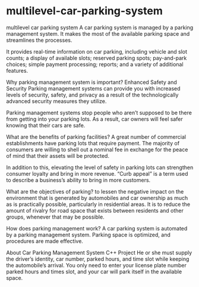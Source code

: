 # multilevel-car-parking-system
multilevel car parking system
A car parking system is managed by a parking management system. It makes the most of the available parking space and streamlines the processes.

It provides real-time information on car parking, including vehicle and slot counts; a display of available slots; reserved parking spots; pay-and-park choices; simple payment processing; reports; and a variety of additional features.

Why parking management system is important?
Enhanced Safety and Security Parking management systems can provide you with increased levels of security, safety, and privacy as a result of the technologically advanced security measures they utilize.

Parking management systems stop people who aren’t supposed to be there from getting into your parking lots. As a result, car owners will feel safer knowing that their cars are safe.

What are the benefits of parking facilities?
A great number of commercial establishments have parking lots that require payment. The majority of consumers are willing to shell out a nominal fee in exchange for the peace of mind that their assets will be protected.

In addition to this, elevating the level of safety in parking lots can strengthen consumer loyalty and bring in more revenue. “Curb appeal” is a term used to describe a business’s ability to bring in more customers.

What are the objectives of parking?
to lessen the negative impact on the environment that is generated by automobiles and car ownership as much as is practically possible, particularly in residential areas. It is to reduce the amount of rivalry for road space that exists between residents and other groups, whenever that may be possible.

How does parking management work?
A car parking system is automated by a parking management system. Parking space is optimized, and procedures are made effective.

About Car Parking Management System C++ Project
He or she must supply the driver’s identity, car number, parked hours, and time slot while keeping the automobile’s arrival. You only need to enter your license plate number parked hours and times slot, and your car will park itself in the available space.

